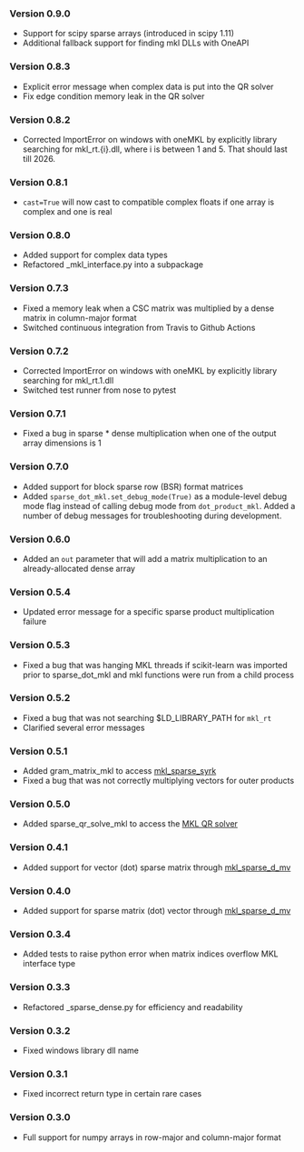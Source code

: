 ### Version 0.9.0

* Support for scipy sparse arrays (introduced in scipy 1.11)
* Additional fallback support for finding mkl DLLs with OneAPI

### Version 0.8.3

* Explicit error message when complex data is put into the QR solver
* Fix edge condition memory leak in the QR solver

### Version 0.8.2

* Corrected ImportError on windows with oneMKL by explicitly library searching for mkl_rt.{i}.dll,
  where i is between 1 and 5. That should last till 2026.

### Version 0.8.1

* `cast=True` will now cast to compatible complex floats if one array is complex and one is real

### Version 0.8.0

* Added support for complex data types
* Refactored _mkl_interface.py into a subpackage

### Version 0.7.3

* Fixed a memory leak when a CSC matrix was multiplied by a dense matrix in column-major format
* Switched continuous integration from Travis to Github Actions

### Version 0.7.2

* Corrected ImportError on windows with oneMKL by explicitly library searching for mkl_rt.1.dll
* Switched test runner from nose to pytest

### Version 0.7.1

* Fixed a bug in sparse * dense multiplication when one of the output array dimensions is 1

### Version 0.7.0

* Added support for block sparse row (BSR) format matrices
* Added `sparse_dot_mkl.set_debug_mode(True)` as a module-level debug mode flag instead of calling debug mode from 
`dot_product_mkl`. Added a number of debug messages for troubleshooting during development.

### Version 0.6.0

* Added an `out` parameter that will add a matrix multiplication to an already-allocated dense array

### Version 0.5.4

* Updated error message for a specific sparse product multiplication failure

### Version 0.5.3

* Fixed a bug that was hanging MKL threads if scikit-learn was imported prior to sparse_dot_mkl and 
mkl functions were run from a child process

### Version 0.5.2

* Fixed a bug that was not searching $LD_LIBRARY_PATH for `mkl_rt`
* Clarified several error messages

### Version 0.5.1

* Added gram_matrix_mkl to access [mkl_sparse_syrk](https://software.intel.com/en-us/mkl-developer-reference-c-mkl-sparse-syrk)
* Fixed a bug that was not correctly multiplying vectors for outer products

### Version 0.5.0

* Added sparse_qr_solve_mkl to access the [MKL QR solver](https://software.intel.com/content/www/us/en/develop/articles/intel-mkl-sparse-qr-solver-multifrontal-sparse-qr-factorization-method-for-solving-a-sparse.html)

### Version 0.4.1

* Added support for vector (dot) sparse matrix through [mkl_sparse_d_mv](https://software.intel.com/en-us/mkl-developer-reference-c-mkl-sparse-mv)

### Version 0.4.0

* Added support for sparse matrix (dot) vector through [mkl_sparse_d_mv](https://software.intel.com/en-us/mkl-developer-reference-c-mkl-sparse-mv)

### Version 0.3.4

* Added tests to raise python error when matrix indices overflow MKL interface type

### Version 0.3.3

* Refactored _sparse_dense.py for efficiency and readability

### Version 0.3.2

* Fixed windows library dll name

### Version 0.3.1

* Fixed incorrect return type in certain rare cases

### Version 0.3.0

* Full support for numpy arrays in row-major and column-major format